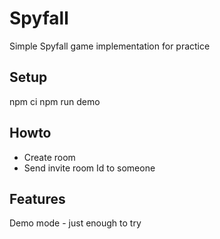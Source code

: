 # Spyfall
Simple Spyfall game implementation for practice

## Setup
npm ci
npm run demo


## Howto
- Create room
- Send invite room Id to someone

## Features
Demo mode - just enough to try
